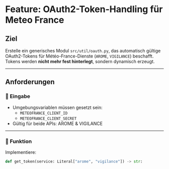 # Feature: OAuth2-Token-Handling für Meteo France

## Ziel

Erstelle ein generisches Modul `src/util/oauth.py`, das automatisch gültige OAuth2-Tokens für Météo-France-Dienste (`AROME`, `VIGILANCE`) beschafft. Tokens werden **nicht mehr fest hinterlegt**, sondern dynamisch erzeugt.

---

## Anforderungen

### 🔐 Eingabe

- Umgebungsvariablen müssen gesetzt sein:
  - `METEOFRANCE_CLIENT_ID`
  - `METEOFRANCE_CLIENT_SECRET`
- Gültig für beide APIs: AROME & VIGILANCE

---

### 🧩 Funktion

Implementiere:
```python
def get_token(service: Literal["arome", "vigilance"]) -> str: